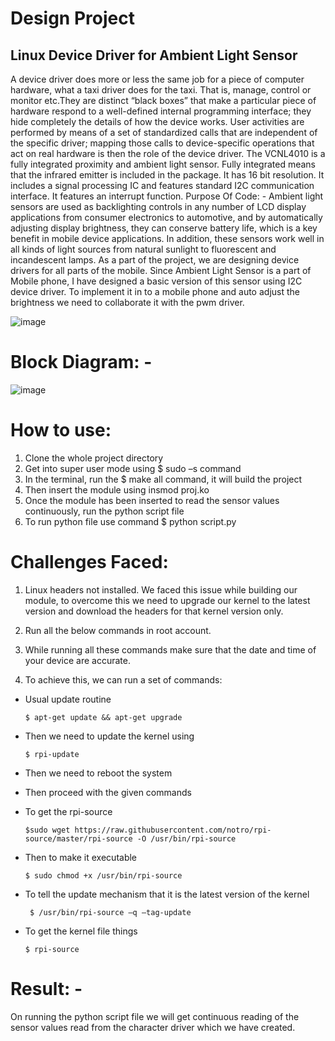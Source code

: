 # Design Project
## Linux Device Driver for Ambient Light Sensor

A device driver does more or less the same job for a piece of computer hardware, what a taxi driver does for the taxi. That is, manage, control or monitor etc.They are distinct “black boxes” that make a particular piece of hardware respond to a well-defined internal programming interface; they hide completely the details of how the device works. User activities are performed by means of a set of standardized calls that are independent of the specific driver; mapping those calls to device-specific operations that act on real hardware is then the role of the device driver.
The VCNL4010 is a fully integrated proximity and ambient light sensor. Fully integrated means that the infrared emitter is included in the package. It has 16 bit resolution. It includes a signal processing IC and features standard I2C communication interface. It features an interrupt function.
Purpose Of Code: -
Ambient light sensors are used as backlighting controls in any number of LCD display applications from consumer electronics to automotive, and by automatically adjusting display brightness, they can conserve battery life, which is a key benefit in mobile device applications. In addition, these sensors work well in all kinds of light sources from natural sunlight to fluorescent and incandescent lamps.
As a part of the project, we are designing device drivers for all parts of the mobile. Since Ambient Light Sensor is a part of Mobile phone, I have designed a basic version of this sensor using I2C device driver. To implement it in to a mobile
phone and auto adjust the brightness we need to collaborate it with the pwm driver.

![image](https://cloud.githubusercontent.com/assets/25156625/26755208/5b12255e-48a6-11e7-9635-07c4a2175a97.png)


# Block Diagram: -

![image](https://cloud.githubusercontent.com/assets/25156625/26755212/6c403bb8-48a6-11e7-9ff6-1961e27bc03f.png)


# How to use:
1. Clone the whole project directory
2. Get into super user mode using $ sudo –s command
3. In the terminal, run the $ make all command, it will build the project
4. Then insert the module using insmod proj.ko
5. Once the module has been inserted to read the sensor values continuously, run the python script file
6. To run python file use command $ python script.py

# Challenges Faced:
1. Linux headers not installed. We faced this issue while building our module, to overcome this we need to upgrade our kernel to the latest version and download the headers for that kernel version only.

2. Run all the below commands in root account.

3. While running all these commands make sure that the date and time of your device are accurate.

4. To achieve this, we can run a set of commands:
* Usual update routine

   `$ apt-get update && apt-get upgrade `
* Then we need to update the kernel using

  ` $ rpi-update `
* Then we need to reboot the system

* Then proceed with the given commands

* To get the rpi-source
  
  ` $sudo wget https://raw.githubusercontent.com/notro/rpi-source/master/rpi-source -O /usr/bin/rpi-source `
* Then to make it executable

  ` $ sudo chmod +x /usr/bin/rpi-source `

* To tell the update mechanism that it is the latest version of the kernel

  ` $ /usr/bin/rpi-source –q –tag-update`
* To get the kernel file things

  ` $ rpi-source `
  
# Result: -

On running the python script file we will get continuous reading of the sensor values read from the character driver which we have created.
